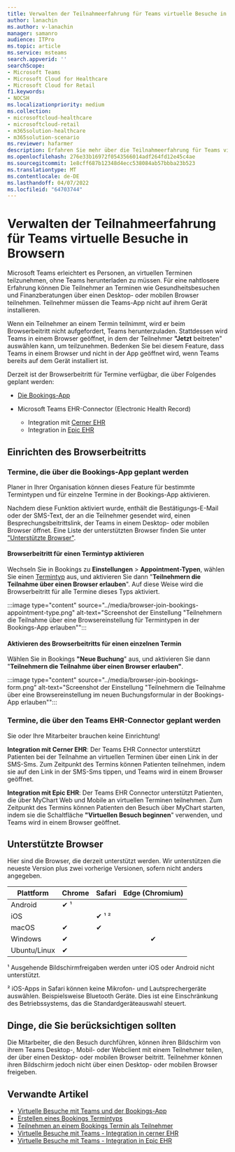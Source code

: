 ```yaml
---
title: Verwalten der Teilnahmeerfahrung für Teams virtuelle Besuche in Browsern
author: lanachin
ms.author: v-lanachin
manager: samanro
audience: ITPro
ms.topic: article
ms.service: msteams
search.appverid: ''
searchScope:
- Microsoft Teams
- Microsoft Cloud for Healthcare
- Microsoft Cloud for Retail
f1.keywords:
- NOCSH
ms.localizationpriority: medium
ms.collection:
- microsoftcloud-healthcare
- microsoftcloud-retail
- m365solution-healthcare
- m365solution-scenario
ms.reviewer: hafarmer
description: Erfahren Sie mehr über die Teilnahmeerfahrung für Teams virtuelle Besuche in Browsern.
ms.openlocfilehash: 276e33b16972f0543566014adf264fd12e45c4ae
ms.sourcegitcommit: 1e8cff687b12348d4ecc538084ab57bbba23b523
ms.translationtype: MT
ms.contentlocale: de-DE
ms.lasthandoff: 04/07/2022
ms.locfileid: "64703744"
---
```

# <a name="manage-the-join-experience-for-teams-virtual-visits-on-browsers"></a>Verwalten der Teilnahmeerfahrung für Teams virtuelle Besuche in Browsern

Microsoft Teams erleichtert es Personen, an virtuellen Terminen teilzunehmen, ohne Teams herunterladen zu müssen. Für eine nahtlosere Erfahrung können Die Teilnehmer an Terminen wie Gesundheitsbesuchen und Finanzberatungen über einen Desktop- oder mobilen Browser teilnehmen. Teilnehmer müssen die Teams-App nicht auf ihrem Gerät installieren.

Wenn ein Teilnehmer an einem Termin teilnimmt, wird er beim Browserbeitritt nicht aufgefordert, Teams herunterzuladen. Stattdessen wird Teams in einem Browser geöffnet, in dem der Teilnehmer **"Jetzt** beitreten" auswählen kann, um teilzunehmen. Bedenken Sie bei diesem Feature, dass Teams in einem Browser und nicht in der App geöffnet wird, wenn Teams bereits auf dem Gerät installiert ist.

Derzeit ist der Browserbeitritt für Termine verfügbar, die über Folgendes geplant werden:

- [Die Bookings-App](https://support.microsoft.com/office/what-is-bookings-42d4e852-8e99-4d8f-9b70-d7fc93973cb5)
- Microsoft Teams EHR-Connector (Electronic Health Record)

  - Integration mit [Cerner EHR](healthcare/ehr-admin-cerner.md)
  - Integration in [Epic EHR](healthcare/ehr-admin.md)

## <a name="set-up-browser-join"></a>Einrichten des Browserbeitritts

### <a name="appointments-scheduled-through-the-bookings-app"></a>Termine, die über die Bookings-App geplant werden

Planer in Ihrer Organisation können dieses Feature für bestimmte Termintypen und für einzelne Termine in der Bookings-App aktivieren.

Nachdem diese Funktion aktiviert wurde, enthält die Bestätigungs-E-Mail oder der SMS-Text, der an die Teilnehmer gesendet wird, einen Besprechungsbeitrittslink, der Teams in einem Desktop- oder mobilen Browser öffnet. Eine Liste der unterstützten Browser finden Sie unter ["Unterstützte Browser"](#supported-browsers).

#### <a name="turn-on-browser-join-for-an-appointment-type"></a>Browserbeitritt für einen Termintyp aktivieren

Wechseln Sie in Bookings zu **Einstellungen** >  **Appointment-Typen**, wählen Sie einen [Termintyp](https://support.microsoft.com/office/create-an-appointment-type-810eac77-6a65-4dc8-964d-c00eadf43887) aus, und aktivieren Sie dann "**Teilnehmern die Teilnahme über einen Browser erlauben**". Auf diese Weise wird die Browserbeitritt für alle Termine dieses Typs aktiviert.

:::image type="content" source="../media/browser-join-bookings-appointment-type.png" alt-text="Screenshot der Einstellung &quot;Teilnehmern die Teilnahme über eine Browsereinstellung für Termintypen in der Bookings-App erlauben&quot;":::

#### <a name="turn-on-browser-join-for-an-individual-appointment"></a>Aktivieren des Browserbeitritts für einen einzelnen Termin

Wählen Sie in Bookings **"Neue Buchung**" aus, und aktivieren Sie dann "**Teilnehmern die Teilnahme über einen Browser erlauben"**.

:::image type="content" source="../media/browser-join-bookings-form.png" alt-text="Screenshot der Einstellung &quot;Teilnehmern die Teilnahme über eine Browsereinstellung im neuen Buchungsformular in der Bookings-App erlauben&quot;":::

### <a name="appointments-scheduled-through-the-teams-ehr-connector"></a>Termine, die über den Teams EHR-Connector geplant werden

Sie oder Ihre Mitarbeiter brauchen keine Einrichtung!

**Integration mit Cerner EHR**: Der Teams EHR Connector unterstützt Patienten bei der Teilnahme an virtuellen Terminen über einen Link in der SMS-Sms. Zum Zeitpunkt des Termins können Patienten teilnehmen, indem sie auf den Link in der SMS-Sms tippen, und Teams wird in einem Browser geöffnet.

**Integration mit Epic EHR**: Der Teams EHR Connector unterstützt Patienten, die über MyChart Web und Mobile an virtuellen Terminen teilnehmen. Zum Zeitpunkt des Termins können Patienten den Besuch über MyChart starten, indem sie die Schaltfläche **"Virtuellen Besuch beginnen**" verwenden, und Teams wird in einem Browser geöffnet.

## <a name="supported-browsers"></a>Unterstützte Browser

Hier sind die Browser, die derzeit unterstützt werden. Wir unterstützen die neueste Version plus zwei vorherige Versionen, sofern nicht anders angegeben.

|Plattform  |Chrome |Safari |Edge (Chromium)|
|---------|:---|:---|:---:|
|Android   | &#x2714; &sup1;      |         |         |
|iOS    |         | &#x2714; &sup1; &sup2; |         |
|macOS     | &#x2714; | &#x2714;|         |
|Windows    | &#x2714; |   | &#x2714; |
|Ubuntu/Linux     | &#x2714;         |     |         |

&sup1; Ausgehende Bildschirmfreigaben werden unter iOS oder Android nicht unterstützt.

&sup2; iOS-Apps in Safari können keine Mikrofon- und Lautsprechergeräte auswählen. Beispielsweise Bluetooth Geräte. Dies ist eine Einschränkung des Betriebssystems, das die Standardgeräteauswahl steuert.

## <a name="things-to-consider"></a>Dinge, die Sie berücksichtigen sollten

Die Mitarbeiter, die den Besuch durchführen, können ihren Bildschirm von ihrem Teams Desktop-, Mobil- oder Webclient mit einem Teilnehmer teilen, der über einen Desktop- oder mobilen Browser beitritt. Teilnehmer können ihren Bildschirm jedoch nicht über einen Desktop- oder mobilen Browser freigeben.

## <a name="related-articles"></a>Verwandte Artikel

- [Virtuelle Besuche mit Teams und der Bookings-App](bookings-virtual-visits.md)
- [Erstellen eines Bookings Termintyps](https://support.microsoft.com/office/create-an-appointment-type-810eac77-6a65-4dc8-964d-c00eadf43887)
- [Teilnehmen an einem Bookings Termin als Teilnehmer](https://support.microsoft.com/office/join-a-bookings-appointment-as-an-attendee-95cea12d-2220-421f-a663-6efb20913c7f)
- [Virtuelle Besuche mit Teams - Integration in cerner EHR](healthcare/ehr-admin-cerner.md)
- [Virtuelle Besuche mit Teams - Integration in Epic EHR](healthcare/ehr-admin.md)
